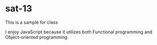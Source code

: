 # sat-13

This is a sample for class
 
 I enjoy JavaScript because it utilizes both Functional programming and Object-oriented programming.
